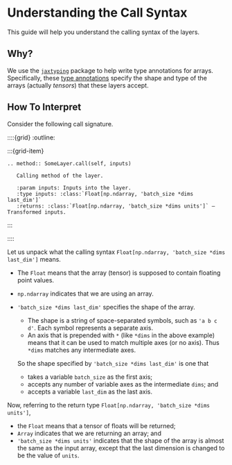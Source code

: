 # Understanding the Call Syntax

This guide will help you understand the calling syntax of the layers.

## Why?

We use the [`jaxtyping`](https://github.com/patrick-kidger/jaxtyping) package to help write type annotations for arrays. Specifically, these [type annotations](https://docs.kidger.site/jaxtyping/api/array/) specify the shape and type of the arrays (actually *tensors*) that these layers accept.

## How To Interpret

Consider the following call signature.

::::{grid}
:outline:

:::{grid-item}

```{eval-rst}
.. method:: SomeLayer.call(self, inputs)

   Calling method of the layer.

   :param inputs: Inputs into the layer.
   :type inputs: :class:`Float[np.ndarray, 'batch_size *dims last_dim']`
   :returns: :class:`Float[np.ndarray, 'batch_size *dims units']` – Transformed inputs.
```

:::

::::

Let us unpack what the calling syntax `Float[np.ndarray, 'batch_size *dims last_dim']` means.

- The `Float` means that the array (tensor) is supposed to contain floating point values.
- `np.ndarray` indicates that we are using an array.
- `'batch_size *dims last_dim'` specifies the shape of the array.
  - The shape is a string of space-separated symbols, such as `'a b c d'`. Each symbol represents a separate axis.
  - An axis that is prepended with `*` (like `*dims` in the above example) means that it can be used to match multiple axes (or no axis). Thus `*dims` matches any intermediate axes.
  
  So the shape specified by `'batch_size *dims last_dim'` is one that
  - takes a variable `batch_size` as the first axis;
  - accepts any number of variable axes as the intermediate `dims`; and
  - accepts a variable `last_dim` as the last axis.

Now, referring to the return type `Float[np.ndarray, 'batch_size *dims units']`,

- the `Float` means that a tensor of floats will be returned;
- `Array` indicates that we are returning an array; and
- `'batch_size *dims units'` indicates that the shape of the array is almost the same as the input array, except that the last dimension is changed to be the value of `units`.
